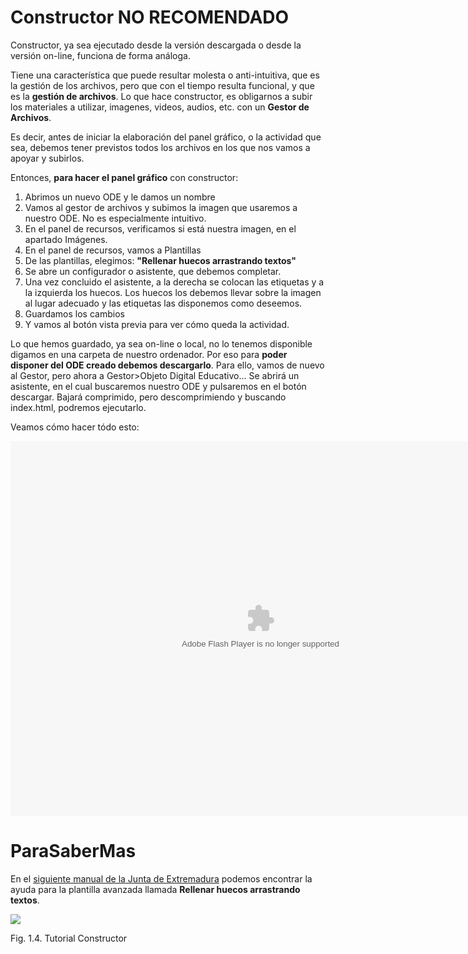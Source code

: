 
# Constructor NO RECOMENDADO

Constructor, ya sea ejecutado desde la versión descargada o desde la versión on-line, funciona de forma análoga.

Tiene una característica que puede resultar molesta o anti-intuitiva, que es la gestión de los archivos, pero que con el tiempo resulta funcional, y que es la **gestión de archivos**. Lo que hace constructor, es obligarnos a subir los materiales a utilizar, imagenes, videos, audios, etc. con un **Gestor de Archivos**.

Es decir, antes de iniciar la elaboración del panel gráfico, o la actividad que sea, debemos tener previstos todos los archivos en los que nos vamos a apoyar y subirlos.

Entonces, **para hacer el panel gráfico** con constructor:

1. Abrimos un nuevo ODE y le damos un nombre
1. Vamos al gestor de archivos y subimos la imagen que usaremos a nuestro ODE. No es especialmente intuitivo.
1. En el panel de recursos, verificamos si está nuestra imagen, en el apartado Imágenes.
1. En el panel de recursos, vamos a Plantillas
1. De las plantillas, elegimos: **"Rellenar huecos arrastrando textos"**
1. Se abre un configurador o asistente, que debemos completar.
1. Una vez concluido el asistente, a la derecha se colocan las etiquetas y a la izquierda los huecos. Los huecos los debemos llevar sobre la imagen al lugar adecuado y las etiquetas las disponemos como deseemos.
1. Guardamos los cambios
1. Y vamos al botón vista previa para ver cómo queda la actividad.

Lo que hemos guardado, ya sea on-line o local, no lo tenemos disponible digamos en una carpeta de nuestro ordenador. Por eso para **poder disponer del ODE creado debemos descargarlo**. Para ello, vamos de nuevo al Gestor, pero ahora a Gestor&gt;Objeto Digital Educativo... Se abrirá un asistente, en el cual buscaremos nuestro ODE y pulsaremos en el botón descargar. Bajará comprimido, pero descomprimiendo y buscando index.html, podremos ejecutarlo.

Veamos cómo hacer tódo esto:

<object data="http://aularagon.catedu.es/materialesaularagon2013/herramelabor/tm3/PG_constructor.swf" height="600" style="display: block; margin-left: auto; margin-right: auto;" type="application/x-shockwave-flash" width="800"><param name="src" value="http://aularagon.catedu.es/materialesaularagon2013/herramelabor/tm3/PG_constructor.swf"/></object>

# ParaSaberMas

En el [siguiente manual de la Junta de Extremadura](http://constructor.educarex.es/index.php?option=com_content&amp;task=view&amp;id=151&amp;Itemid=211) podemos encontrar la ayuda para la plantilla avanzada llamada **Rellenar huecos arrastrando textos**.

![](tut_const.jpg)
<td style="text-align: center;">Fig. 1.4. Tutorial Constructor</td>

